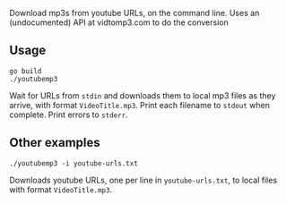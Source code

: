 Download mp3s from youtube URLs, on the command line. Uses an (undocumented) API at vidtomp3.com to do the conversion

## Usage

    go build
    ./youtubemp3

Wait for URLs from `stdin` and downloads them to local mp3 files as they arrive, with format `VideoTitle.mp3`. Print each filename to `stdout` when complete. Print errors to `stderr`.

## Other examples

    ./youtubemp3 -i youtube-urls.txt

Downloads youtube URLs, one per line in `youtube-urls.txt`, to local files with format `VideoTitle.mp3`.
